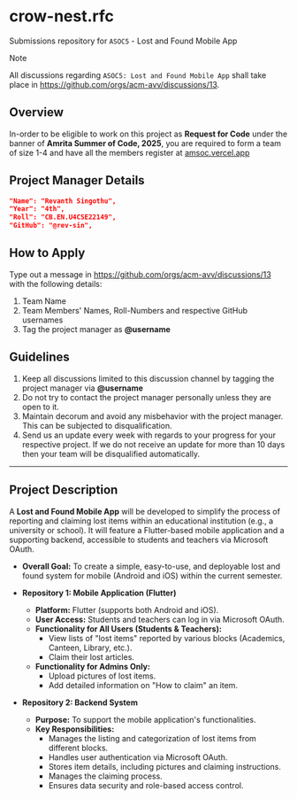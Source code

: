 # crow-nest.rfc
Submissions repository for `ASOC5` - Lost and Found Mobile App

> [!NOTE]
All discussions regarding `ASOC5: Lost and Found Mobile App` shall take place in https://github.com/orgs/acm-avv/discussions/13.

## Overview
In-order to be eligible to work on this project as **Request for Code** under the banner of **Amrita Summer of Code, 2025**, you are required to form a team of size 1-4 and have all the members register at [amsoc.vercel.app](https://amsoc.vercel.app)

## Project Manager Details
```json
"Name": "Revanth Singothu",
"Year": "4th",
"Roll": "CB.EN.U4CSE22149",
"GitHub": "@rev-sin",
```

## How to Apply
Type out a message in https://github.com/orgs/acm-avv/discussions/13 with the following details:
1. Team Name
2. Team Members' Names, Roll-Numbers and respective GitHub usernames
3. Tag the project manager as **@username**

## Guidelines
1. Keep all discussions limited to this discussion channel by tagging the project manager via **@username**
2. Do not try to contact the project manager personally unless they are open to it.
4. Maintain decorum and avoid any misbehavior with the project manager. This can be subjected to disqualification.
5. Send us an update every week with regards to your progress for your respective project. If we do not receive an update for more than 10 days then your team will be disqualified automatically.

---
## Project Description

A **Lost and Found Mobile App** will be developed to simplify the process of reporting and claiming lost items within an educational institution (e.g., a university or school). It will feature a Flutter-based mobile application and a supporting backend, accessible to students and teachers via Microsoft OAuth.

* **Overall Goal:** To create a simple, easy-to-use, and deployable lost and found system for mobile (Android and iOS) within the current semester.

* **Repository 1: Mobile Application (Flutter)**
    * **Platform:** Flutter (supports both Android and iOS).
    * **User Access:** Students and teachers can log in via Microsoft OAuth.
    * **Functionality for All Users (Students & Teachers):**
        * View lists of "lost items" reported by various blocks (Academics, Canteen, Library, etc.).
        * Claim their lost articles.
    * **Functionality for Admins Only:**
        * Upload pictures of lost items.
        * Add detailed information on "How to claim" an item.

* **Repository 2: Backend System**
    * **Purpose:** To support the mobile application's functionalities.
    * **Key Responsibilities:**
        * Manages the listing and categorization of lost items from different blocks.
        * Handles user authentication via Microsoft OAuth.
        * Stores item details, including pictures and claiming instructions.
        * Manages the claiming process.
        * Ensures data security and role-based access control.
